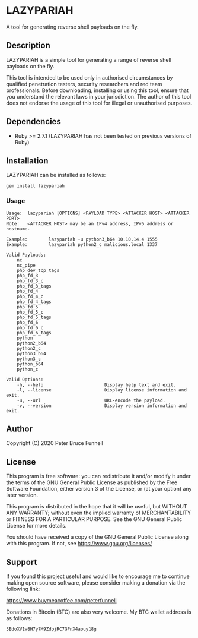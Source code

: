 # LAZYPARIAH
A tool for generating reverse shell payloads on the fly.

## Description
LAZYPARIAH is a simple tool for generating a range of reverse shell payloads on the fly.

This tool is intended to be used only in authorised circumstances by qualified penetration testers, security researchers and red team professionals. Before downloading, installing or using this tool, ensure that you understand the relevant laws in your jurisdiction. The author of this tool does not endorse the usage of this tool for illegal or unauthorised purposes.

## Dependencies
* Ruby >= 2.7.1 (LAZYPARIAH has not been tested on previous versions of Ruby)

## Installation
LAZYPARIAH can be installed as follows:
```
gem install lazypariah
```

### Usage
```
Usage:  lazypariah [OPTIONS] <PAYLOAD TYPE> <ATTACKER HOST> <ATTACKER PORT>
Note:   <ATTACKER HOST> may be an IPv4 address, IPv6 address or hostname.

Example:        lazypariah -u python3_b64 10.10.14.4 1555
Example:        lazypariah python2_c malicious.local 1337

Valid Payloads:
    nc
    nc_pipe
    php_dev_tcp_tags
    php_fd_3
    php_fd_3_c
    php_fd_3_tags
    php_fd_4
    php_fd_4_c
    php_fd_4_tags
    php_fd_5
    php_fd_5_c
    php_fd_5_tags
    php_fd_6
    php_fd_6_c
    php_fd_6_tags
    python
    python2_b64
    python2_c
    python3_b64
    python3_c
    python_b64
    python_c

Valid Options:
    -h, --help                       Display help text and exit.
    -l, --license                    Display license information and exit.
    -u, --url                        URL-encode the payload.
    -v, --version                    Display version information and exit.
```

## Author
Copyright (C) 2020 Peter Bruce Funnell

## License
This program is free software: you can redistribute it and/or modify it under the terms of the GNU General Public License as published by the Free Software Foundation, either version 3 of the License, or (at your option) any later version.

This program is distributed in the hope that it will be useful, but WITHOUT ANY WARRANTY; without even the implied warranty of MERCHANTABILITY or FITNESS FOR A PARTICULAR PURPOSE. See the GNU General Public License for more details.

You should have received a copy of the GNU General Public License along with this program.  If not, see <https://www.gnu.org/licenses/>

## Support
If you found this project useful and would like to encourage me to continue making open source software, please consider making a donation via the following link:

https://www.buymeacoffee.com/peterfunnell

Donations in Bitcoin (BTC) are also very welcome. My BTC wallet address is as follows:

```
3EdoXV1w8H7y7M9ZdpjRC7GPnX4aouy18g
```
